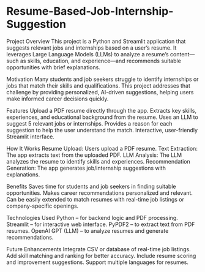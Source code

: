 
# Resume-Based-Job-Internship-Suggestion
Project Overview
This project is a Python and Streamlit application that suggests relevant jobs and internships based on a user’s resume. It leverages Large Language Models (LLMs) to analyze a resume’s content—such as skills, education, and experience—and recommends suitable opportunities with brief explanations.

Motivation
Many students and job seekers struggle to identify internships or jobs that match their skills and qualifications. This project addresses that challenge by providing personalized, AI-driven suggestions, helping users make informed career decisions quickly.

Features
Upload a PDF resume directly through the app.
Extracts key skills, experiences, and educational background from the resume.
Uses an LLM to suggest 5 relevant jobs or internships.
Provides a reason for each suggestion to help the user understand the match.
Interactive, user-friendly Streamlit interface.

How It Works
Resume Upload: Users upload a PDF resume.
Text Extraction: The app extracts text from the uploaded PDF.
LLM Analysis: The LLM analyzes the resume to identify skills and experiences.
Recommendation Generation: The app generates job/internship suggestions with explanations.

Benefits
Saves time for students and job seekers in finding suitable opportunities.
Makes career recommendations personalized and relevant.
Can be easily extended to match resumes with real-time job listings or company-specific openings.

Technologies Used
Python – for backend logic and PDF processing.
Streamlit – for interactive web interface.
PyPDF2 – to extract text from PDF resumes.
OpenAI GPT (LLM) – to analyze resumes and generate recommendations.

Future Enhancements
Integrate CSV or database of real-time job listings.
Add skill matching and ranking for better accuracy.
Include resume scoring and improvement suggestions.
Support multiple languages for resumes.
